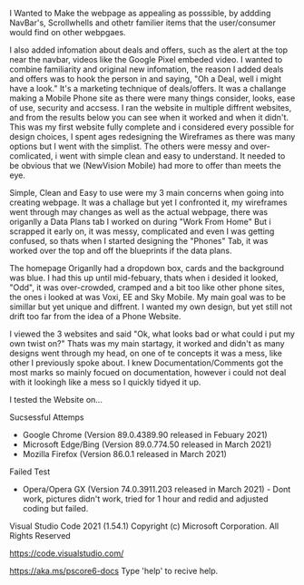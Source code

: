 I Wanted to Make the webpage as appealing as posssible, by addding NavBar's, Scrollwhells and othetr familier items that the user/consumer would find on other webpgaes. 

I also added infomation about deals and offers, such as the alert at the top near the navbar, videos like the Google Pixel embeded video. I wanted to combine familiarity and original new infomation, the reason I added deals and offers was to hook the person in and saying, "Oh a Deal, well i might have a look." It's a marketing technique of deals/offers.
It was a challange making a Mobile Phone site as there were many things consider, looks, ease of use, security and accsess. I ran the website in multiple diffrent  websites, and from the results below you can see when it worked and when it didn't. 
This was my first website fully complete and i considered every possible for design choices, I spent ages redesigning the Wireframes as there was many options but I went with the simplist. The others were messy and over-comlicated, i went with simple clean and easy to understand. It needed to be obvious that we (NewVision Mobile) had more to offer than meets the eye.

Simple, Clean and Easy to use were my 3 main concerns when going into creating webpage. It was a challage but yet I confronted it, my wireframes went through may changes as well as the actual webpage, there was origanlly a Data Plans tab I worked on during "Work From Home" But i scrapped it early on, it was messy, complicated and even I was getting confused, so thats when I started designing the "Phones" Tab, it was worked over the top and off the blueprints if the data plans. 

The homepage Origanlly had a dropdown box, cards and the background was blue. I had this up until mid-febuary, thats when i desided it looked, "Odd", it was over-crowded, cramped and a bit too like other phone sites, the ones i looked at was Voxi, EE and Sky Mobile. My main goal was to be simillar but yet unique and diffrent. I wanted my own design, but yet still not drift too far from the idea of a Phone Website. 

I viewed the 3 websites and said "Ok, what looks bad or what could i put my own twist on?" Thats was my main startagy, it worked and didn't as many designs went through my head, on one of te concepts it was a mess, like other I previously spoke about. I knew Documentation/Comments got the most marks so mainly focued on documentation, however i could not deal with it lookingh like a mess so I quickly tidyed it up. 


















I tested the Website on...

Sucsessful Attemps

- Google Chrome (Version 89.0.4389.90 released in Febuary 2021)
- Microsoft Edge/Bing (Version 89.0.774.50 released in March 2021)
- Mozilla Firefox (Version 86.0.1 released in March 2021)

Failed Test

- Opera/Opera GX (Version 74.0.3911.203 released in March 2021) - Dont work, pictures didn't work, tried for 1 hour and redid and adjusted coding but failed.





Visual Studio Code 2021 (1.54.1)
Copyright (c) Microsoft Corporation. All Rights Reserved 

https://code.visualstudio.com/

https://aka.ms/pscore6-docs
Type 'help' to recive help.
